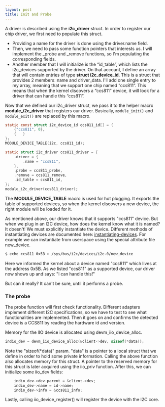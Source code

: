 ```yaml
---
layout: post
title: Init and Probe
---
```


A driver is described using the **i2c_driver** struct. In order to register our chip driver, we first need to populate this struct.

 * Providing a name for the driver is done using the driver.name field.
 * Then, we need to pass some function pointers that interests us. I will implement the _probe and _remove functions, so I'm populating the corresponding fields. 
 * Another member that I will initialize is the “id_table”, which lists the i2c_devices supported by the driver. On that account, I define an array that will contain entries of type **struct i2c_device_id**. This is a struct that provides 2 members: name and driver_data.
I'll add one single entry to my array,  meaning that we support one chip named “ccs811”. This means that when the kernel discovers a “ccs811” device, it will look for a driver that can handle this “ccs811”. 

Now that we defined our i2c_driver struct, we pass it to the helper macro **module_i2c_driver** that registers our driver. Basically, `module_init()` and `module_exit()` are replaced by this macro.

```c
static const struct i2c_device_id ccs811_id[] = {
	{"ccs811", 0},
	{	}
};
MODULE_DEVICE_TABLE(i2c, ccs811_id);

static struct i2c_driver ccs811_driver = {
	.driver = {
		.name = "ccs811",
	},
	.probe = ccs811_probe,
	.remove = ccs811_remove,
	.id_table = ccs811_id,
};
module_i2c_driver(ccs811_driver);
```

The **MODULE_DEVICE_TABLE** macro is used for hot plugging. It exports the table of supported devices, so when the kernel discovers a new device, the right module will be loaded for it. 

As mentioned above, our driver knows that it supports "ccs811" device. But when we plug in an I2C device, how does the kernel know what it is named? It doesn't! We must explicitly instantiate the device. Different methods of instantiating devices are documented here: [instantiating-devices](https://www.kernel.org/doc/Documentation/i2c/instantiating-devices). 
For example we can instantiate from userspace using the special attribute file new_device. 

```sh
$ echo ccs811 0x5B > /sys/bus/i2c/devices/i2c-0/new_device
```
Here we informed the kernel about a device named "ccs811" which lives at the address 0x5B. As we listed "ccs811" as a supported device, our driver now shows up and says: "I can handle this!"

But can it really? It can't be sure, until it performs a probe.

### The probe

The probe function will first check functionality. Different adapters implement different I2C specifications, so we have to test to see what functionalities are implemented.
Then it goes on and confirms the detected device is a CCS811 by reading the hardware id and version.

Memory for the IIO device is allocated using devm_iio_device_alloc.

```c
indio_dev = devm_iio_device_alloc(&client->dev, sizeof(*data));
```
Note the "sizeof(*data)" param. "data" is a pointer to a local struct that we define in order to hold some private information. Calling the above function also allocates memory for this struct. A pointer to the reserved memory for this struct is later acquired using the iio_priv function.
After this, we can initialize some iio_dev fields:

```c
	indio_dev->dev.parent = &client->dev;
	indio_dev->name = id->name;
	indio_dev->info = &ccs811_info;
```
Lastly, calling iio_device_register() will register the device with the I2C core.
